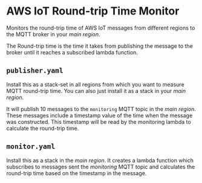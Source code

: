 # AWS IoT Round-trip Time Monitor

Monitors the round-trip time of AWS IoT messages from different regions
to the MQTT broker in your *main region*.

The Round-trip time is the time it takes from publishing the message 
to the broker until it reaches a subscribed lambda function.

## `publisher.yaml`

Install this as a stack-set in all regions from which you want to 
measure MQTT round-trip time. You can also just install it as a stack
in your *main region*.

It will publish 10 messages to the `monitoring` MQTT topic in the 
*main region*. These messages include a timestamp value of the time
when the message was constructed. This timestamp will be read by the
monitoring lambda to calculate the round-trip time.

## `monitor.yaml`

Install this as a stack in the *main region*. 
It creates a lambda function which subscribes to messages sent the 
*monitoring* MQTT topic and calculates the round-trip time based on
the timestamp in the message.
